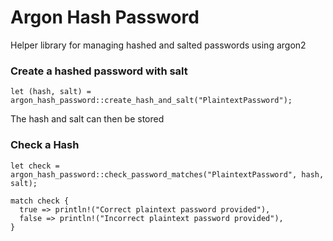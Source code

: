 # Argon Hash Password
Helper library for managing hashed and salted passwords using argon2

### Create a hashed password with salt

```
let (hash, salt) = argon_hash_password::create_hash_and_salt("PlaintextPassword");
```

The hash and salt can then be stored

### Check a Hash

```
let check = argon_hash_password::check_password_matches("PlaintextPassword", hash, salt);

match check {
  true => println!("Correct plaintext password provided"),
  false => println!("Incorrect plaintext password provided"),
}
```

